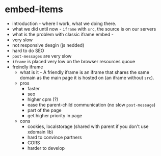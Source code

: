 # embed-items

* introduction - where I work, what we doing there.
* what we did until now - `iframe` with `src`, the source is on our servers
* what is the problem with classic iframe embed - 
 * very slow 
 * not responsive desgin (js nedded)
 * hard to do SEO
 * `post-messages` are very slow
 * `iframe` is placed very low on the browser resources quoue
* freindly iframe 
  * what is it - A friendly iframe is an iframe that shares the same domain as the main page it is hosted on (an iframe without `src`).
  * pros
    * faster
    * seo
    * higher cpm (?)
    * ease the parent-child communication (no slow `post-message`)
    * part of the page
    * get higher priority in page
  * cons
    * cookies, localstorage (shared with parent if you don't use xdomain lib)
    * hard to convince partners
    * CORS
    * harder to develop
